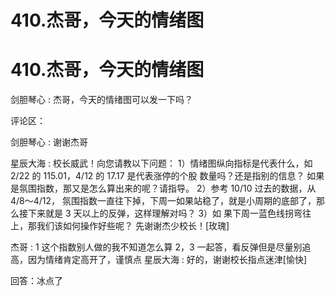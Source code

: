 # 410.杰哥，今天的情绪图

# 410.杰哥，今天的情绪图

剑胆琴心 : 杰哥，今天的情绪图可以发一下吗？

评论区：

剑胆琴心 : 谢谢杰哥

星辰大海 : 校长威武！向您请教以下问题： 1）情绪图纵向指标是代表什么，如 2/22 的 115.01，4/12 的 17.17 是代表涨停的个股 数量吗？还是指别的信息？ 如果是氛围指数，那又是怎么算出来的呢？请指导。 2）参考 10/10 过去的数据，从 4/8～4/12， 氛围指数一直往下掉，下周一如果站稳了，就是小周期的底部了，那么接下来就是 3 天以上的反弹，这样理解对吗？ 3）如 果下周一蓝色线拐弯往上，那我们该如何操作好些呢？ 先谢谢杰少校长！[玫瑰]

杰哥 : 1 这个指数别人做的我不知道怎么算 2，3 一起答，看反弹但是尽量别追高，因为情绪肯定高开了，谨慎点 星辰大海 : 好的，谢谢校长指点迷津[愉快]

回答：冰点了